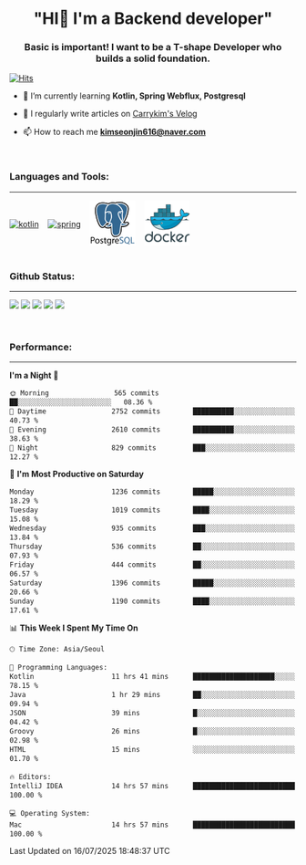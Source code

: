 <h1 align="center">"HI👋 I'm a Backend developer" </h1>
<h3 align="center">Basic is important! I want to be a T-shape Developer who builds a solid foundation.</h3>

[![Hits](https://hits.seeyoufarm.com/api/count/incr/badge.svg?url=https%3A%2F%2Fgithub.com%2Fgimseonjin&count_bg=%2318BFE5&title_bg=%23555555&icon=ko-fi.svg&icon_color=%23E7E7E7&title=hits&edge_flat=false)](https://hits.seeyoufarm.com)

- 🌱 I’m currently learning **Kotlin, Spring Webflux, Postgresql**

- 📝 I regularly write articles on [Carrykim's Velog](https://velog.io/@carrykim)

- 📫 How to reach me **kimseonjin616@naver.com**

<br/>

<h3 align="left">Languages and Tools:</h3>

***

<div style="display: flex; flex-wrap: wrap; gap: 1rem; justify-content: start; align-items: center;">
  <a href="https://kotlinlang.org" target="_blank" rel="noreferrer">
    <img src="https://www.vectorlogo.zone/logos/kotlinlang/kotlinlang-icon.svg" alt="kotlin" style="width: 80px; height: 80px;">
  </a>
  <a href="https://spring.io/" target="_blank" rel="noreferrer">
    <img src="https://www.vectorlogo.zone/logos/springio/springio-icon.svg" alt="spring" style="width: 80px; height: 80px;">
  </a>
  <a href="https://www.postgresql.org" target="_blank" rel="noreferrer">
    <img src="https://raw.githubusercontent.com/devicons/devicon/master/icons/postgresql/postgresql-original-wordmark.svg" alt="postgresql" style="width: 80px; height: 80px;">
  </a>
  <a href="https://www.docker.com/" target="_blank" rel="noreferrer">
    <img src="https://raw.githubusercontent.com/devicons/devicon/master/icons/docker/docker-original-wordmark.svg" alt="docker" style="width: 80px; height: 80px;">
  </a>
</div>


<br/>

<h3 align="left">Github Status:</h3>

***

![](http://github-profile-summary-cards.vercel.app/api/cards/profile-details?username=gimseonjin&theme=nord_bright)
![](http://github-profile-summary-cards.vercel.app/api/cards/repos-per-language?username=gimseonjin&theme=nord_bright)
![](http://github-profile-summary-cards.vercel.app/api/cards/most-commit-language?username=gimseonjin&theme=nord_bright)
![](http://github-profile-summary-cards.vercel.app/api/cards/stats?username=gimseonjin&theme=nord_bright)
![](http://github-profile-summary-cards.vercel.app/api/cards/productive-time?username=gimseonjin&theme=nord_bright&utcOffset=8)


<br/>

<h3 align="left">Performance:</h3>

***

<!--START_SECTION:waka-->
**I'm a Night 🦉** 

```text
🌞 Morning                565 commits         ██░░░░░░░░░░░░░░░░░░░░░░░   08.36 % 
🌆 Daytime                2752 commits        ██████████░░░░░░░░░░░░░░░   40.73 % 
🌃 Evening                2610 commits        ██████████░░░░░░░░░░░░░░░   38.63 % 
🌙 Night                  829 commits         ███░░░░░░░░░░░░░░░░░░░░░░   12.27 % 
```
📅 **I'm Most Productive on Saturday** 

```text
Monday                   1236 commits        █████░░░░░░░░░░░░░░░░░░░░   18.29 % 
Tuesday                  1019 commits        ████░░░░░░░░░░░░░░░░░░░░░   15.08 % 
Wednesday                935 commits         ███░░░░░░░░░░░░░░░░░░░░░░   13.84 % 
Thursday                 536 commits         ██░░░░░░░░░░░░░░░░░░░░░░░   07.93 % 
Friday                   444 commits         ██░░░░░░░░░░░░░░░░░░░░░░░   06.57 % 
Saturday                 1396 commits        █████░░░░░░░░░░░░░░░░░░░░   20.66 % 
Sunday                   1190 commits        ████░░░░░░░░░░░░░░░░░░░░░   17.61 % 
```


📊 **This Week I Spent My Time On** 

```text
🕑︎ Time Zone: Asia/Seoul

💬 Programming Languages: 
Kotlin                   11 hrs 41 mins      ████████████████████░░░░░   78.15 % 
Java                     1 hr 29 mins        ██░░░░░░░░░░░░░░░░░░░░░░░   09.94 % 
JSON                     39 mins             █░░░░░░░░░░░░░░░░░░░░░░░░   04.42 % 
Groovy                   26 mins             █░░░░░░░░░░░░░░░░░░░░░░░░   02.98 % 
HTML                     15 mins             ░░░░░░░░░░░░░░░░░░░░░░░░░   01.70 % 

🔥 Editors: 
IntelliJ IDEA            14 hrs 57 mins      █████████████████████████   100.00 % 

💻 Operating System: 
Mac                      14 hrs 57 mins      █████████████████████████   100.00 % 
```


 Last Updated on 16/07/2025 18:48:37 UTC
<!--END_SECTION:waka-->

<div align="center">
  
